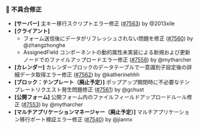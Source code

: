 ### 🐛 不具合修正

* **[サーバー]** 主キー移行スクリプトエラー修正 ([#7563](https://github.com/nocobase/nocobase/pull/7563)) by @2013xile
* **[クライアント]**
  * フォーム送信後にデータがリフレッシュされない問題を修正 ([#7560](https://github.com/nocobase/nocobase/pull/7560)) by @zhangzhonghe
  * AssignedField コンポーネントの動的属性未実装による新規および更新ノードでのファイルアップロードエラー修正 ([#7556](https://github.com/nocobase/nocobase/pull/7556)) by @mytharcher
* **[カレンダー]** カレンダーブロックのデータテーブルで一意識別子設定後の詳細データ取得エラー修正 ([#7562](https://github.com/nocobase/nocobase/pull/7562)) by @katherinehhh
* **[ブロック：テンプレート（廃止予定）]** ポップアップ開閉時に不必要なテンプレートリクエスト発生問題修正 ([#7561](https://github.com/nocobase/nocobase/pull/7561)) by @gchust
* **[公開フォーム]** 公開フォーム内のファイルフィールドアップロードルール修正 ([#7553](https://github.com/nocobase/nocobase/pull/7553)) by @mytharcher
* **[マルチアプリケーションマネージャー（廃止予定）]** マルチアプリケーション移行ポート検証エラー修正 ([#7540](https://github.com/nocobase/nocobase/pull/7540)) by @jiannx
